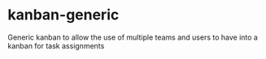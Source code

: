 # kanban-generic
Generic kanban to allow the use of multiple teams and users to have into a kanban for task assignments
